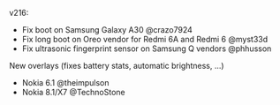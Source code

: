 v216:
- Fix boot on Samsung Galaxy A30 @crazo7924
- Fix long boot on Oreo vendor for Redmi 6A and Redmi 6 @myst33d
- Fix ultrasonic fingerprint sensor on Samsung Q vendors @phhusson


New overlays (fixes battery stats, automatic brightness, ...)
- Nokia 6.1 @theimpulson
- Nokia 8.1/X7 @TechnoStone

